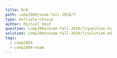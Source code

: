 ```yaml
---
title: N/A
path: comp2804/exam-fall-2018/7
type: multiple-choice
author: Michiel Smid
question: comp2804/exam-fall-2018/7/question.ts
solution: comp2804/exam-fall-2018/7/solution.md
tags:
  - comp2804
  - comp2804-exam
---
```

